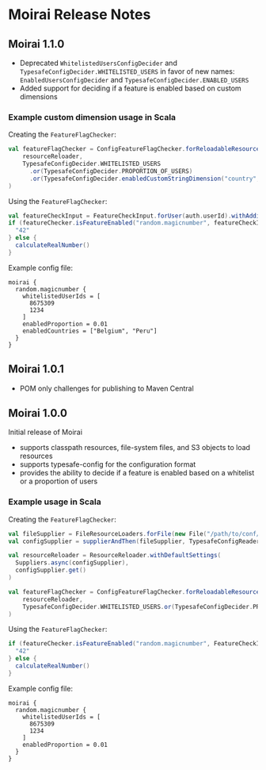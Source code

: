 # Moirai Release Notes

## Moirai 1.1.0

* Deprecated `WhitelistedUsersConfigDecider` and `TypesafeConfigDecider.WHITELISTED_USERS` in favor of new names: `EnabledUsersConfigDecider` and `TypesafeConfigDecider.ENABLED_USERS`
* Added support for deciding if a feature is enabled based on custom dimensions

### Example custom dimension usage in Scala

Creating the `FeatureFlagChecker`:
```scala
val featureFlagChecker = ConfigFeatureFlagChecker.forReloadableResource(
    resourceReloader,
    TypesafeConfigDecider.WHITELISTED_USERS
      .or(TypesafeConfigDecider.PROPORTION_OF_USERS)
      .or(TypesafeConfigDecider.enabledCustomStringDimension("country", "enabledCountries"))
)
```

Using the `FeatureFlagChecker`:
```scala
val featureCheckInput = FeatureCheckInput.forUser(auth.userId).withAdditionalDimension("country", "Belgium")
if (featureChecker.isFeatureEnabled("random.magicnumber", featureCheckInput)) {
  "42" 
} else {
  calculateRealNumber()
}
```

Example config file:
```
moirai {
  random.magicnumber {
    whitelistedUserIds = [
      8675309
      1234
    ]
    enabledProportion = 0.01
    enabledCountries = ["Belgium", "Peru"]
  }
}
```

## Moirai 1.0.1

* POM only challenges for publishing to Maven Central

## Moirai 1.0.0

Initial release of Moirai

* supports classpath resources, file-system files, and S3 objects to load resources
* supports typesafe-config for the configuration format
* provides the ability to decide if a feature is enabled based on a whitelist or a proportion of users

### Example usage in Scala

Creating the `FeatureFlagChecker`:
```scala
val fileSupplier = FileResourceLoaders.forFile(new File("/path/to/conf/file/moirai.conf"))
val configSupplier = supplierAndThen(fileSupplier, TypesafeConfigReader.FROM_STRING)

val resourceReloader = ResourceReloader.withDefaultSettings(
  Suppliers.async(configSupplier),
  configSupplier.get()
)

val featureFlagChecker = ConfigFeatureFlagChecker.forReloadableResource(
    resourceReloader,
    TypesafeConfigDecider.WHITELISTED_USERS.or(TypesafeConfigDecider.PROPORTION_OF_USERS)
)
```

Using the `FeatureFlagChecker`:
```scala
if (featureChecker.isFeatureEnabled("random.magicnumber", FeatureCheckInput.forUser(auth.userId))) {
  "42" 
} else {
  calculateRealNumber()
}
```

Example config file:
```
moirai {
  random.magicnumber {
    whitelistedUserIds = [
      8675309
      1234
    ]
    enabledProportion = 0.01
  }
}
```
